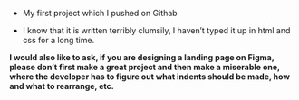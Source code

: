 * My first project which I pushed on Githab

* I know that it is written terribly clumsily, I haven’t typed it up in html and css for a long time.

**I would also like to ask, if you are designing a landing page on Figma, please don’t first make a great project and then make a miserable one, where the developer has to figure out what indents should be made, how and what to rearrange, etc.**